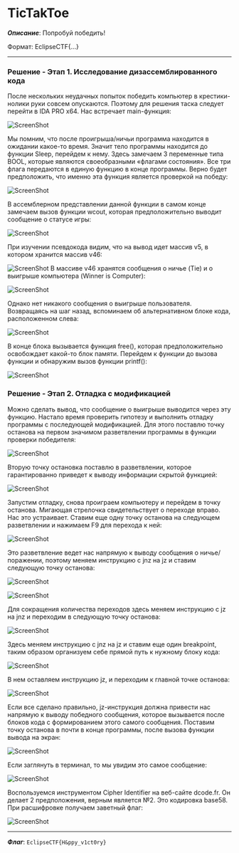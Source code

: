 # TicTakToe

***Описание***: Попробуй победить!

Формат: EclipseCTF{...}

---
### Решение - Этап 1. Исследование дизассемблированного кода

После нескольких неудачных попыток победить компьютер в крестики-нолики руки совсем опускаются. Поэтому для решения таска следует перейти в IDA PRO x64. Нас встречает main-функция:

![ScreenShot](Assets/For_Tasks/TicTakToe-1.png)

Мы помним, что после проигрыша/ничьи программа находится в ожидании какое-то время. Значит тело программы находится до функции Sleep, перейдем к нему. Здесь замечаем 3 переменные типа BOOL, которые являются своеобразными «флагами состояния». Все три флага передаются в единую функцию в конце программы. Верно будет предположить, что именно эта функция является проверкой на победу:

![ScreenShot](Assets/For_Tasks/TicTakToe-2.png)

В ассемблерном представлении данной функции в самом конце замечаем вызов функции wcout, которая предположительно выводит сообщение о статусе игры:

![ScreenShot](Assets/For_Tasks/TicTakToe-3.png)

При изучении псевдокода видим, что на вывод идет массив v5, в котором хранится массив v46:

![ScreenShot](Assets/For_Tasks/TicTakToe-4.png)
В массиве v46 хранятся сообщения о ничье (Tie) и о выигрыше компьютера (Winner is Computer):

![ScreenShot](Assets/For_Tasks/TicTakToe-5.png)

Однако нет никакого сообщения о выигрыше пользователя. Возвращаясь на шаг назад, вспоминаем об альтернативном блоке кода, расположенном слева:

![ScreenShot](Assets/For_Tasks/TicTakToe-6.png)

В конце блока вызывается функция free(), которая предположительно освобождает какой-то блок памяти. Перейдем к функции до вызова функции и обнаружим вызов функции printf():

![ScreenShot](Assets/For_Tasks/TicTakToe-7.png)

### Решение - Этап 2. Отладка с модификацией

Можно сделать вывод, что сообщение о выигрыше выводится через эту функцию. Настало время проверить гипотезу и выполнить отладку программы с последующей модификацией. Для этого поставлю точку останова на первом значимом разветвлении программы в функции проверки победителя:

![ScreenShot](Assets/For_Tasks/TicTakToe-8.png)

Вторую точку остановка поставлю в разветвлении, которое гарантированно приведет к выводу информации скрытой функцией:

![ScreenShot](Assets/For_Tasks/TicTakToe-9.png)

Запустим отладку, снова проиграем компьютеру и перейдем в точку останова. Мигающая стрелочка свидетельствует о переходе вправо. Нас это устраивает. Ставим еще одну точку останова на следующем разветвлении и нажимаем F9 для перехода к ней:

![ScreenShot](Assets/For_Tasks/TicTakToe-10.png)

Это разветвление ведет нас напрямую к выводу сообщения о ничье/поражении, поэтому меняем инструкцию с jnz на jz и ставим следующую точку останова:

![ScreenShot](Assets/For_Tasks/TicTakToe-11.png)

![ScreenShot](Assets/For_Tasks/TicTakToe-12.png)

Для сокращения количества переходов здесь меняем инструкцию с jz на jnz и переходим в следующую точку останова:

![ScreenShot](Assets/For_Tasks/TicTakToe-13.png)

Здесь меняем инструкцию с jnz на jz и ставим еще один breakpoint, таким образом организуем себе прямой путь к нужному блоку кода:

![ScreenShot](Assets/For_Tasks/TicTakToe-14.png)

В нем оставляем инструкцию jz, и переходим к главной точке останова:

![ScreenShot](Assets/For_Tasks/TicTakToe-15.png)

Если все сделано правильно, jz-инструкция должна привести нас напрямую к выводу победного сообщения, которое вызывается после блоков кода с формированием этого самого сообщения. Поставим точку останова в почти в конце программы, после вызова функции вывода на экран:

![ScreenShot](Assets/For_Tasks/TicTakToe-16.png)

Если заглянуть в терминал, то мы увидим это самое сообщение:

![ScreenShot](Assets/For_Tasks/TicTakToe-17.png)

Воспользуемся инструментом Cipher Identifier на веб-сайте dcode.fr. Он делает 2 предположения, верным является №2. Это кодировка base58. При расшифровке получаем заветный флаг:

![ScreenShot](Assets/For_Tasks/TicTakToe-18.png)

---

***Флаг***: `EclipseCTF{H&ppy_v1ct0ry}`